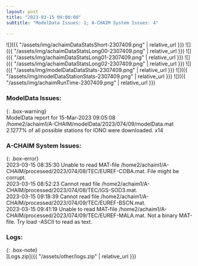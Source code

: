 ```yaml
---
layout: post
title: "2023-03-15 09:00:00"
subtitle: "ModelData Issues: 1; A-CHAIM System Issues: 4"

---
```


![]({{ "/assets/img/achaimDataStatsShort-2307409.png" | relative_url }})
![]({{ "/assets/img/achaimDataStatsLong00-2307409.png" | relative_url }})
![]({{ "/assets/img/achaimDataStatsLong01-2307409.png" | relative_url }})
![]({{ "/assets/img/achaimDataStatsLong02-2307409.png" | relative_url }})
![]({{ "/assets/img/modelDataDataStats-2307409.png" | relative_url }})
![]({{ "/assets/img/modelDataStationStats-2307409.png" | relative_url }})
![]({{ "/assets/img/achaimRunTime-2307409.png" | relative_url }})

### ModelData Issues:  
  
{: .box-warning}  
 ModelData report for 15-Mar-2023 09:05:08   
 /home2/achaim1/A-CHAIM/modelData/2023/074/09/modelData.mat   
 2.1277% of all possible stations for IONO were downloaded. x14   
  
### A-CHAIM System Issues:  
  
{: .box-error}  
2023-03-15 08:35:30 Unable to read MAT-file /home2/achaim1/A-CHAIM/processed/2023/074/08/TEC/EUREF-COBA.mat. File might be corrupt.  
2023-03-15 08:52:23 Cannot read file /home2/achaim1/A-CHAIM/processed/2023/074/08/TEC/IGS-SOD3.mat.  
2023-03-15 09:18:39 Cannot read file /home2/achaim1/A-CHAIM/processed/2023/074/09/TEC/EUREF-BSCN.mat.  
2023-03-15 09:41:19 Unable to read MAT-file /home2/achaim1/A-CHAIM/processed/2023/074/09/TEC/EUREF-MALA.mat. Not a binary MAT-file. Try load -ASCII to read as text.  

### Logs:  
  
{: .box-note}  
[Logs.zip]({{ "/assets/other/logs.zip" | relative_url }})  
